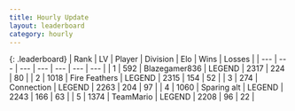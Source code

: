 ```yaml
---
title: Hourly Update
layout: leaderboard
category: hourly
---
```


{: .leaderboard}
| Rank | LV | Player | Division | Elo | Wins | Losses |
| --- | --- | --- | --- | --- | --- | --- |
| <span data-change="0">1</span> | 592 | <span title="ID: 454722">Blazegamer836</span> | LEGEND | <span data-change="0">2317</span> | <span data-change="0">224</span> | <span data-change="0">80</span> |
| <span data-change="0">2</span> | 1018 | <span title="ID: 357425">Fire Feathers</span> | LEGEND | <span data-change="0">2315</span> | <span data-change="0">154</span> | <span data-change="0">52</span> |
| <span data-change="1">3</span> | 274 | <span title="ID: 539711">Connection</span> | LEGEND | <span data-change="31">2263</span> | <span data-change="6">204</span> | <span data-change="0">97</span> |
| <span data-change="-1">4</span> | 1060 | <span title="ID: 203132">Sparing alt</span> | LEGEND | <span data-change="0">2243</span> | <span data-change="0">166</span> | <span data-change="0">63</span> |
| <span data-change="1">5</span> | 1374 | <span title="ID: 164871">TeamMario</span> | LEGEND | <span data-change="0">2208</span> | <span data-change="0">96</span> | <span data-change="0">22</span> |